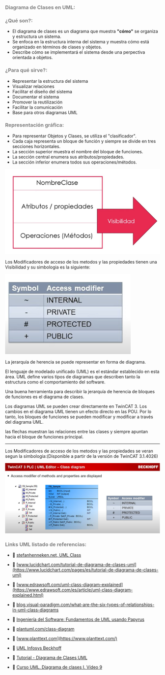 ### <span style="color:grey"> Diagrama de Clases en UML:</span>
### <span style="color:grey">¿Qué son?:</span>
- El diagrama de clases es un diagrama que muestra **"cómo"** se organiza y estructura un sistema.
- Se enfoca en la estructura interna del sistema y muestra cómo está organizado en términos de clases y objetos.
- Describe cómo se implementará el sistema desde una perpectiva orientada a objetos.
### <span style="color:grey">¿Para qué sirve?:</span>
- Representar la estructura del sistema
- Visualizar relaciones
- Facilitar el diseño del sistema
- Documentar el sistema
- Promover la reutilización
- Facilitar la comunicación
- Base para otros diagramas UML
### <span style="color:grey">Representación gráfica:</span>
- Para representar Objetos y Clases, se utiliza el "clasificador".
- Cada caja representa un bloque de función y siempre se divide en tres secciones horizontales. 
- La sección superior muestra el nombre del bloque de funciones.
- La sección central enumera sus atributos/propiedades.
- La sección inferior enumera todos sus operaciones/métodos. 

![UML Class Diagram.PNG](../imagenes/UML_Class_Diagram.PNG)

Los Modificadores de acceso de los metodos y las propiedades tienen una Visibilidad y su simbologia es la siguiente:

![UML_Class_Diagram_Visibility](../imagenes/UML_Class_Diagram_Visibility.PNG)

La jerarquía de herencia se puede representar en forma de diagrama. 

El lenguaje de modelado unificado (UML) es el estándar establecido en esta área. UML define varios tipos de diagramas que describen tanto la estructura como el comportamiento del software.

Una buena herramienta para describir la jerarquía de herencia de bloques de funciones es el diagrama de clases.

Los diagramas UML se pueden crear directamente en TwinCAT 3. Los cambios en el diagrama UML tienen un efecto directo en las POU. Por lo tanto, los bloques de funciones se pueden modificar y modificar a través del diagrama UML.

las flechas muestran las relaciones entre las clases y siempre apuntan hacia el bloque de funciones principal.
***
Los Modificadores de acceso de los metodos y las propiedades se veran segun la simbologia:(Disponible a partir de la versión de TwinCAT 3.1.4026)

![UML_ClassDiagram Access Modifier](../imagenes/UML_Acces_Modifier_Methods_and_properties_are_displayed_TwinCAT_3.1.4026.PNG)
### <span style="color:grey">Links UML listado de referencias:</span>

- 🔗 [stefanhenneken.net, UML Class](https://stefanhenneken.net/2017/04/23/iec-61131-3-methods-properties-and-inheritance/)
- 🔗 [www.lucidchart.com/tutorial-de-diagrama-de-clases-uml](https://www.lucidchart.com/pages/es/tutorial-de-diagrama-de-clases-uml)

- 🔗 [www.edrawsoft.com/uml-class-diagram-explained](https://www.edrawsoft.com/es/article/uml-class-diagram-explained.html)

- 🔗 [blog.visual-paradigm.com/what-are-the-six-types-of-relationships-in-uml-class-diagrams](https://blog.visual-paradigm.com/es/what-are-the-six-types-of-relationships-in-uml-class-diagrams/)

- 🔗 [Ingeniería del Software: Fundamentos de UML usando Papyrus](https://www.udemy.com/course/ingenieria-del-software-fundamentos-de-uml-usando-papyrus/learn/lecture/30833780?start=11#overview)

- 🔗 [plantuml.com/class-diagram](https://plantuml.com/es/class-diagram)

- 🔗 [www.planttext.com](https://www.planttext.com/)

- 🔗 [UML Infosys Beckhoff](https://infosys.beckhoff.com/english.php?content=../content/1033/tf1910_tc3_uml/1510519307.html&id=)

- 🔗 [Tutorial - Diagrama de Clases UML](https://www.youtube.com/watch?v=Z0yLerU0g-Q)

- 🔗 [Curso UML. Diagrama de clases I. Vídeo 9](https://www.youtube.com/watch?v=r75NwLxR_iU)